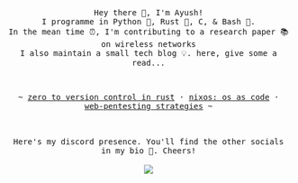 <p align="center">
   <samp><br>
   Hey there 👋, I'm Ayush!
   <br>
   I programme in Python 🐍, Rust 🦀, C, & Bash 🔌.<br>
   In the mean time ⏰, I'm contributing to a research paper 📚 on wireless networks<br>
   I also maintain a small tech blog 💡. here, give some a read...
   <br>
  
  
   </samp><br>
<p align="center"><samp> ~
   <a href="https://spirizeon.github.io/blogposts/dialga.html">zero to version control in rust</a>
   ·
   <a href="https://spirizeon.github.io/blogposts/nixos">nixos: os as code</a>
   ·
   <a href="https://spirizeon.github.io/blogposts/wap.html">web-pentesting strategies</a>
   ~ </samp><br><br>
   
</p>
</p>
<div align="center">
     <samp><br>
   Here's my discord presence. You'll find the other socials in my bio 🌿. Cheers!
   <br>
     </samp><br>
 <img src="https://discord-readme-badge.vercel.app/api?id=1031196479337013338" align='center' />
</div>
